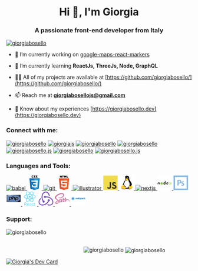 <h1 align="center">Hi 👋, I'm Giorgia</h1>
<h3 align="center">A passionate front-end developer from Italy</h3>

<p align="left"> <a href="https://github.com/ryo-ma/github-profile-trophy"><img src="https://github-profile-trophy.vercel.app/?username=giorgiabosello" alt="giorgiabosello" /></a> </p>

- 🔭 I’m currently working on [google-maps-react-markers](https://github.com/giorgiabosello/google-maps-react-markers)

- 🌱 I’m currently learning **ReactJs, ThreeJs, Node, GraphQL**

- 👨‍💻 All of my projects are available at [https://github.com/giorgiabosello/](https://github.com/giorgiabosello/)

- 📫 Reach me at **giorgiabosellojs@gmail.com**

- 📄 Know about my experiences [https://giorgiabosello.dev](https://giorgiabosello.dev)

<h3 align="left">Connect with me:</h3>
<p align="left">
<a href="https://codepen.io/giorgiabosello" target="blank"><img align="center" src="https://raw.githubusercontent.com/rahuldkjain/github-profile-readme-generator/master/src/images/icons/Social/codepen.svg" alt="giorgiabosello" height="30" width="40" /></a>
<a href="https://dev.to/giorgiajs" target="blank"><img align="center" src="https://raw.githubusercontent.com/rahuldkjain/github-profile-readme-generator/master/src/images/icons/Social/devto.svg" alt="giorgiajs" height="30" width="40" /></a>
<a href="https://twitter.com/giorgiabosello" target="blank"><img align="center" src="https://raw.githubusercontent.com/rahuldkjain/github-profile-readme-generator/master/src/images/icons/Social/twitter.svg" alt="giorgiabosello" height="30" width="40" /></a>
<a href="https://linkedin.com/in/giorgiabosello" target="blank"><img align="center" src="https://raw.githubusercontent.com/rahuldkjain/github-profile-readme-generator/master/src/images/icons/Social/linked-in-alt.svg" alt="giorgiabosello" height="30" width="40" /></a>
<a href="https://codesandbox.com/giorgiabosello.js" target="blank"><img align="center" src="https://raw.githubusercontent.com/rahuldkjain/github-profile-readme-generator/master/src/images/icons/Social/codesandbox.svg" alt="giorgiabosello.js" height="30" width="40" /></a>
<a href="https://fb.com/giorgiabosello" target="blank"><img align="center" src="https://raw.githubusercontent.com/rahuldkjain/github-profile-readme-generator/master/src/images/icons/Social/facebook.svg" alt="giorgiabosello" height="30" width="40" /></a>
<a href="https://instagram.com/giorgiabosello.js" target="blank"><img align="center" src="https://raw.githubusercontent.com/rahuldkjain/github-profile-readme-generator/master/src/images/icons/Social/instagram.svg" alt="giorgiabosello.js" height="30" width="40" /></a>
</p>

<h3 align="left">Languages and Tools:</h3>
<p align="left"> <a href="https://babeljs.io/" target="_blank" rel="noreferrer"> <img src="https://www.vectorlogo.zone/logos/babeljs/babeljs-icon.svg" alt="babel" width="40" height="40"/> </a> <a href="https://www.w3schools.com/css/" target="_blank" rel="noreferrer"> <img src="https://raw.githubusercontent.com/devicons/devicon/master/icons/css3/css3-original-wordmark.svg" alt="css3" width="40" height="40"/> </a> <a href="https://git-scm.com/" target="_blank" rel="noreferrer"> <img src="https://www.vectorlogo.zone/logos/git-scm/git-scm-icon.svg" alt="git" width="40" height="40"/> </a> <a href="https://www.w3.org/html/" target="_blank" rel="noreferrer"> <img src="https://raw.githubusercontent.com/devicons/devicon/master/icons/html5/html5-original-wordmark.svg" alt="html5" width="40" height="40"/> </a> <a href="https://www.adobe.com/in/products/illustrator.html" target="_blank" rel="noreferrer"> <img src="https://www.vectorlogo.zone/logos/adobe_illustrator/adobe_illustrator-icon.svg" alt="illustrator" width="40" height="40"/> </a> <a href="https://developer.mozilla.org/en-US/docs/Web/JavaScript" target="_blank" rel="noreferrer"> <img src="https://raw.githubusercontent.com/devicons/devicon/master/icons/javascript/javascript-original.svg" alt="javascript" width="40" height="40"/> </a> <a href="https://www.linux.org/" target="_blank" rel="noreferrer"> <img src="https://raw.githubusercontent.com/devicons/devicon/master/icons/linux/linux-original.svg" alt="linux" width="40" height="40"/> </a> <a href="https://nextjs.org/" target="_blank" rel="noreferrer"> <img src="https://cdn.worldvectorlogo.com/logos/nextjs-2.svg" alt="nextjs" width="40" height="40"/> </a> <a href="https://nodejs.org" target="_blank" rel="noreferrer"> <img src="https://raw.githubusercontent.com/devicons/devicon/master/icons/nodejs/nodejs-original-wordmark.svg" alt="nodejs" width="40" height="40"/> </a> <a href="https://www.photoshop.com/en" target="_blank" rel="noreferrer"> <img src="https://raw.githubusercontent.com/devicons/devicon/master/icons/photoshop/photoshop-line.svg" alt="photoshop" width="40" height="40"/> </a> <a href="https://www.php.net" target="_blank" rel="noreferrer"> <img src="https://raw.githubusercontent.com/devicons/devicon/master/icons/php/php-original.svg" alt="php" width="40" height="40"/> </a> <a href="https://reactjs.org/" target="_blank" rel="noreferrer"> <img src="https://raw.githubusercontent.com/devicons/devicon/master/icons/react/react-original-wordmark.svg" alt="react" width="40" height="40"/> </a> <a href="https://redux.js.org" target="_blank" rel="noreferrer"> <img src="https://raw.githubusercontent.com/devicons/devicon/master/icons/redux/redux-original.svg" alt="redux" width="40" height="40"/> </a> <a href="https://sass-lang.com" target="_blank" rel="noreferrer"> <img src="https://raw.githubusercontent.com/devicons/devicon/master/icons/sass/sass-original.svg" alt="sass" width="40" height="40"/> </a> <a href="https://webpack.js.org" target="_blank" rel="noreferrer"> <img src="https://raw.githubusercontent.com/devicons/devicon/d00d0969292a6569d45b06d3f350f463a0107b0d/icons/webpack/webpack-original-wordmark.svg" alt="webpack" width="40" height="40"/> </a> </p>

<h3 align="left">Support:</h3>
<p><a href="https://www.buymeacoffee.com/giorgiabosello"> <img align="left" src="https://cdn.buymeacoffee.com/buttons/v2/default-yellow.png" height="50" width="210" alt="giorgiabosello" /></a></p><br><br>

<p><img align="left" src="https://github-readme-stats.vercel.app/api/top-langs?username=giorgiabosello&show_icons=true&locale=en&layout=compact" alt="giorgiabosello" /></p>

<p>&nbsp;<img align="center" src="https://github-readme-stats.vercel.app/api?username=giorgiabosello&show_icons=true&locale=en" alt="giorgiabosello" /></p>
<a href="https://app.daily.dev/giorgiajs"><img src="https://api.daily.dev/devcards/fd74526f930d4d22b0c8618a540a6414.png?r=44l" width="400" alt="Giorgia's Dev Card"/></a>
